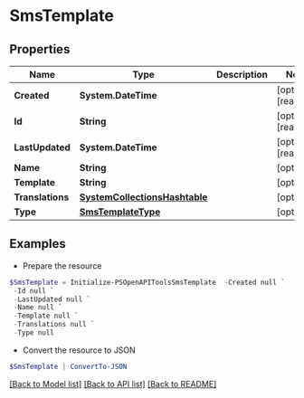 # SmsTemplate
## Properties

Name | Type | Description | Notes
------------ | ------------- | ------------- | -------------
**Created** | **System.DateTime** |  | [optional] [readonly] 
**Id** | **String** |  | [optional] [readonly] 
**LastUpdated** | **System.DateTime** |  | [optional] [readonly] 
**Name** | **String** |  | [optional] 
**Template** | **String** |  | [optional] 
**Translations** | [**SystemCollectionsHashtable**](.md) |  | [optional] 
**Type** | [**SmsTemplateType**](SmsTemplateType.md) |  | [optional] 

## Examples

- Prepare the resource
```powershell
$SmsTemplate = Initialize-PSOpenAPIToolsSmsTemplate  -Created null `
 -Id null `
 -LastUpdated null `
 -Name null `
 -Template null `
 -Translations null `
 -Type null
```

- Convert the resource to JSON
```powershell
$SmsTemplate | ConvertTo-JSON
```

[[Back to Model list]](../README.md#documentation-for-models) [[Back to API list]](../README.md#documentation-for-api-endpoints) [[Back to README]](../README.md)

